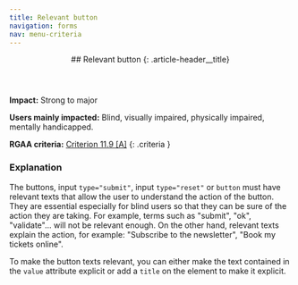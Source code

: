 ```yaml
---
title: Relevant button
navigation: forms
nav: menu-criteria
---
```


<header>
## Relevant button
{: .article-header__title}
</header>

**Impact:** Strong to major

**Users mainly impacted:** Blind, visually impaired, physically impaired, mentally handicapped.

**RGAA criteria:** [Criterion 11.9 [A]](https://www.numerique.gouv.fr/publications/rgaa-accessibilite/methode/criteres/#crit-11-9)
{: .criteria }

### Explanation

The buttons, input `type="submit"`, input `type="reset"` or `button` must have relevant texts that allow the user to understand the action of the button. They are essential especially for blind users so that they can be sure of the action they are taking. For example, terms such as "submit", "ok", "validate"... will not be relevant enough. On the other hand, relevant texts explain the action, for example: "Subscribe to the newsletter", "Book my tickets online".

To make the button texts relevant, you can either make the text contained in the `value` attribute explicit or add a `title` on the element to make it explicit.
